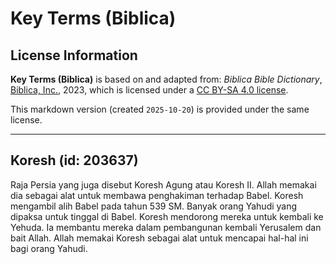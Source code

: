 # Key Terms (Biblica)

## License Information

**Key Terms (Biblica)** is based on and adapted from: _Biblica Bible Dictionary_, [Biblica, Inc.](https://www.biblica.com/), 2023, which is licensed under a [CC BY-SA 4.0 license](https://creativecommons.org/licenses/by-sa/4.0/legalcode.en).

This markdown version (created `2025-10-20`) is provided under the same license.



--------------------------------

## Koresh (id: 203637)

Raja Persia yang juga disebut Koresh Agung atau Koresh II. Allah memakai dia sebagai alat untuk membawa penghakiman terhadap Babel. Koresh mengambil alih Babel pada tahun 539 SM. Banyak orang Yahudi yang dipaksa untuk tinggal di Babel. Koresh mendorong mereka untuk kembali ke Yehuda. Ia membantu mereka dalam pembangunan kembali Yerusalem dan bait Allah. Allah memakai Koresh sebagai alat untuk mencapai hal\-hal ini bagi orang Yahudi. 


